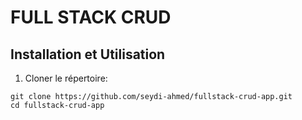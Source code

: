 # FULL STACK CRUD

## Installation et Utilisation
1) Cloner le répertoire:
```
git clone https://github.com/seydi-ahmed/fullstack-crud-app.git
cd fullstack-crud-app
```